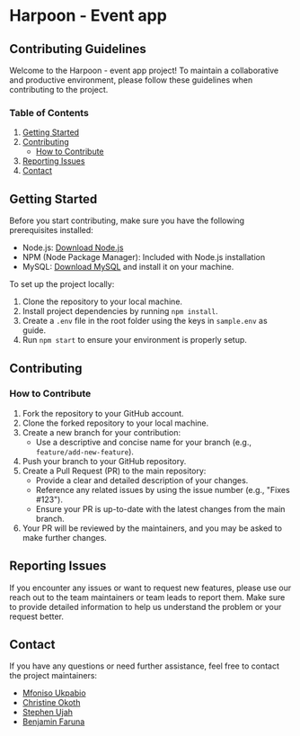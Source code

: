 # Harpoon - Event app

## Contributing Guidelines

Welcome to the Harpoon - event app project! To maintain a collaborative and productive environment, please follow these guidelines when contributing to the project.

### Table of Contents

1. [Getting Started](#getting-started)
2. [Contributing](#contributing)
   - [How to Contribute](#how-to-contribute)
3. [Reporting Issues](#reporting-issues)
4. [Contact](#contact)

## Getting Started

Before you start contributing, make sure you have the following prerequisites installed:

- Node.js: [Download Node.js](https://nodejs.org/)
- NPM (Node Package Manager): Included with Node.js installation
- MySQL: [Download MySQL](https://dev.mysql.com/downloads/) and install it on your machine.

To set up the project locally:

1. Clone the repository to your local machine.
2. Install project dependencies by running `npm install`.
3. Create a `.env` file in the root folder using the keys in `sample.env` as guide.
3. Run `npm start` to ensure your environment is properly setup.


## Contributing

### How to Contribute

1. Fork the repository to your GitHub account.
2. Clone the forked repository to your local machine.
3. Create a new branch for your contribution:
   - Use a descriptive and concise name for your branch (e.g., `feature/add-new-feature`).
4. Push your branch to your GitHub repository.
5. Create a Pull Request (PR) to the main repository:
   - Provide a clear and detailed description of your changes.
   - Reference any related issues by using the issue number (e.g., "Fixes #123").
   - Ensure your PR is up-to-date with the latest changes from the main branch.
6. Your PR will be reviewed by the maintainers, and you may be asked to make further changes.

## Reporting Issues

If you encounter any issues or want to request new features, please use our reach out to the team maintainers or team leads to report them. Make sure to provide detailed information to help us understand the problem or your request better.

## Contact

If you have any questions or need further assistance, feel free to contact the project maintainers:

- [Mfoniso Ukpabio](https://github.com/AirZED)
- [Christine Okoth](https://github.com/chriss1525)
- [Stephen Ujah](https://github.com/ochosteve08)
- [Benjamin Faruna](http://github.com/BenFaruna)
